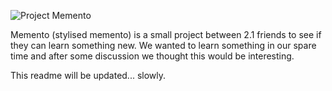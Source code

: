 ![Project Memento](https://cdn.discordapp.com/attachments/495467426595602433/538179334935150624/Untitled-1.png "Memento")

Memento (stylised memento) is a small project between 2.1 friends to see if they can learn something new.
We wanted to learn something in our spare time and after some discussion we thought this would be interesting.

This readme will be updated... slowly.